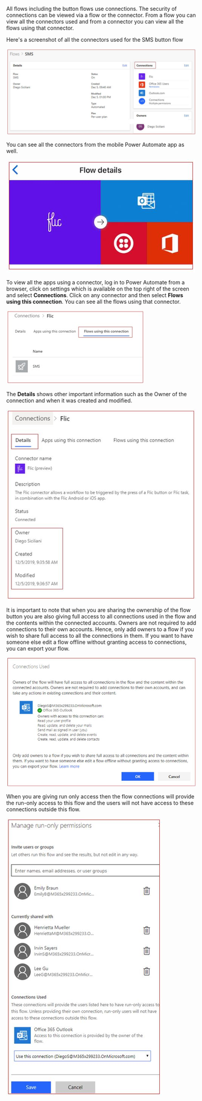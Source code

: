 All flows including the button flows use connections. The security of
connections can be viewed via a flow or the connector. From a flow you
can view all the connectors used and from a connector you can view all
the flows using that connector.

Here's a screenshot of all the connectors used for the SMS button flow

![connections used](../media/conections-used.jpg)

You can see all the connectors from the mobile Power Automate app as well.

![mobile flow connectors](../media/mobile-flow-connectors.jpg)

To view all the apps using a connector, log in to Power Automate from a
browser, click on settings which is available on the top right of the
screen and select **Connections**. Click on any connector and then
select **Flows using this connection**. You can see all the flows using
that connector.

![](../media/flows-using-connection.jpg)

The **Details** shows other important information such as the Owner of
the connection and when it was created and modified.

![flow connection details](../media/flow-connection-details.jpg)

It is important to note that when you are sharing the ownership of the
flow button you are also giving full access to all connections used in
the flow and the contents within the connected accounts. Owners are not
required to add connections to their own accounts. Hence, only add
owners to a flow if you wish to share full access to all the connections
in them. If you want to have someone else edit a flow offline without
granting access to connections, you can export your flow.

![sharing connections co-ownership](../media/sharing-connections-coownership.jpg)

When you are giving run only access then the flow connections will
provide the run-only access to this flow and the users will not have
access to these connections outside this flow.

![run only connections permissions](../media/run-only-connections-permissions.jpg)
